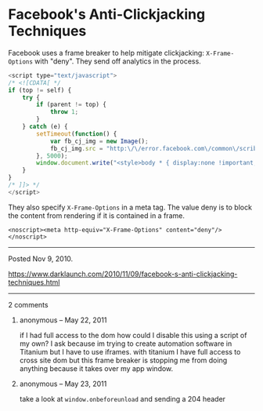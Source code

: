# Facebook's Anti-Clickjacking Techniques

Facebook uses a frame breaker to help mitigate clickjacking: `X-Frame-Options` with "deny". They send off analytics in the process.

```javascript
<script type="text/javascript">
/* <![CDATA[ */
if (top != self) {
    try {
        if (parent != top) {
            throw 1;
        }
    } catch (e) {
        setTimeout(function() {
            var fb_cj_img = new Image();
            fb_cj_img.src = "http:\/\/error.facebook.com\/common\/scribe_endpoint.php?c=si_clickjacking&m&t=";
        }, 5000);
        window.document.write("<style>body * { display:none !important; }<\/style><a href=\"#\" onclick=\"top.location.href=window.location.href\" style=\"display: block !important; padding: 10px\"><i class=\"img spritemap_3e9q9m sx_5eabfc\" style=\"display:block !important\"><\/i>Go to Facebook.com<\/a>");
    }
}
/* ]]> */
</script>
```

They also specify `X-Frame-Options` in a meta tag. The value deny is to block the content from rendering if it is contained in a frame.

```
<noscript><meta http-equiv="X-Frame-Options" content="deny"/></noscript>
```

---

Posted Nov 9, 2010.

https://www.darklaunch.com/2010/11/09/facebook-s-anti-clickjacking-techniques.html

---

2 comments

<ol><li><div>

anonymous &ndash; May 22, 2011<div>

if I had full access to the dom how could I disable this using a script of my own? I ask because im trying to create automation software in Titanium but I have to use iframes. with titanium I have full access to cross site dom but this frame breaker is stopping me from doing anything because it takes over my app window.

</div></div></li><li><div>

anonymous &ndash; May 23, 2011<div>

take a look at `window.onbeforeunload` and sending a 204 header

</div></div></li></ol>